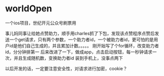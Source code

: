 # worldOpen
一个ios项目，世纪开元公众号刷票用

事儿妈同事让给她点赞助力，顺手用charles抓了下包，发现该点赞程序点赞后发送一个get请求，只有两个参数，一个助力者id，一个被助力者id，更可怕的是用户id是他们自己生成的，并且累加计数。。。。。
刚开始写了个for循环，改变助力者id，分分钟排第一
后来改进了一下，做成app，点击启动按钮，每一秒钟请求一次，并且生成随机数，变换助力者id
装到手机上，没事点两下

以后开发的话，一定要注意安全性，对请求进行加密，cookie？
